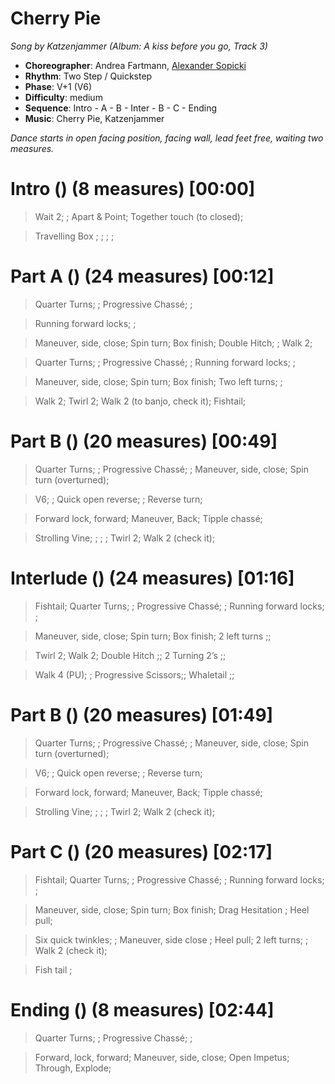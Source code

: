 # Cherry Pie
*Song by Katzenjammer (Album: A kiss before you go, Track 3)*

* **Choreographer**: Andrea Fartmann, [Alexander Sopicki](mailto:cuesheets@gmx.net "cuesheets@gmx.net")
* **Rhythm**: Two Step / Quickstep
* **Phase**: V+1 (V6)
* **Difficulty**: medium
* **Sequence**: Intro - A - B - Inter - B - C - Ending
* **Music**: Cherry Pie, Katzenjammer

*Dance starts in open facing position, facing wall, lead feet free, waiting two measures.*

# Intro () (8 measures) [00:00]

<!-- SQQ SQQ; SS SS; SQQ SS; SQQ SS;-->

> Wait 2; ; Apart & Point; Together touch (to closed);

> Travelling Box ; ; ; ;

# Part A () (24 measures) [00:12]

<!--SSQQS; SQQS; QQQQ QQS;-->

> Quarter Turns; ; Progressive Chassé; ;

>  Running forward locks; ;

<!--SQQ SS; S  SQQ QQ; QQSS-->

<!--SQQ SS; S SQQ QQ; SQQS S; S-->

> Maneuver, side, close; Spin turn; Box finish; Double Hitch; ; Walk 2;

<!--S; SQQS S; QQS QQQQ QQ; S-->

<!--S SQQ; S SQQS; QQQQQQS;-->

> Quarter Turns; ; Progressive Chassé; ; Running forward locks; ;

<!--SQQ S; SS SQQ; SQQ SQQ;  -->

<!--SQQ SS; SSQQ S; QQ SQQ-->

> Maneuver, side, close; Spin turn; Box finish; Two left turns; ;

<!--SS SS; SS QQ QQ;-->

<!--S S SS; SS QQQQ;-->

> Walk 2; Twirl 2; Walk 2 (to banjo, check it); Fishtail;

# Part B () (20 measures) [00:49]

<!--SSQQS; SQQS S; QQ SS S;-->

> Quarter Turns; ; Progressive Chassé; ; Maneuver, side, close; Spin turn (overturned);

<!-- QQSS QQ; SS QQS; QQS SQQ; SS QQS;-->

> V6; ; Quick open reverse; ; Reverse turn;

> Forward lock, forward; Maneuver, Back; Tipple chassé;

<!-- SS QQS; SS QQS; SS SS; -->

> Strolling Vine; ; ; ; Twirl 2; Walk 2 (check it);

# Interlude () (24 measures)  [01:16]

<!--QQQQ SS; QQS SQQ; S -->

> Fishtail; Quarter Turns; ; Progressive Chassé; ; Running forward locks; ;

> Maneuver, side, close; Spin turn; Box finish; 2 left turns ;;

> Twirl 2; Walk 2; Double Hitch ;; 2 Turning 2’s ;;

>  Walk 4 (PU); ; Progressive Scissors;; Whaletail ;;

# Part B () (20 measures) [01:49]

<!--SSQQS; SQQS S; QQ SS S;-->

> Quarter Turns; ; Progressive Chassé; ; Maneuver, side, close; Spin turn (overturned);

<!-- QQSS QQ; SS QQS; QQS SQQ; SS QQS;-->

> V6; ; Quick open reverse; ; Reverse turn;

> Forward lock, forward; Maneuver, Back; Tipple chassé;

<!-- SS QQS; SS QQS; SS SS; -->

> Strolling Vine; ; ; ; Twirl 2; Walk 2 (check it);

# Part C () (20 measures) [02:17]

> Fishtail; Quarter Turns; ; Progressive Chassé; ; Running forward locks; ;

> Maneuver, side, close; Spin turn; Box finish; Drag Hesitation ; Heel pull;

> Six quick twinkles; ; Maneuver, side close ; Heel pull; 2 left turns; ; Walk 2 (check it);

> Fish tail ;

# Ending () (8 measures) [02:44]

> Quarter Turns; ; Progressive Chassé; ;

> Forward, lock, forward; Maneuver, side, close; Open Impetus; Through, Explode;
